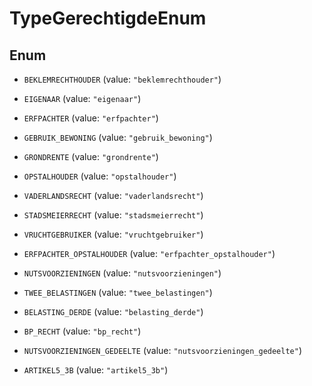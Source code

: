 

# TypeGerechtigdeEnum

## Enum


* `BEKLEMRECHTHOUDER` (value: `"beklemrechthouder"`)

* `EIGENAAR` (value: `"eigenaar"`)

* `ERFPACHTER` (value: `"erfpachter"`)

* `GEBRUIK_BEWONING` (value: `"gebruik_bewoning"`)

* `GRONDRENTE` (value: `"grondrente"`)

* `OPSTALHOUDER` (value: `"opstalhouder"`)

* `VADERLANDSRECHT` (value: `"vaderlandsrecht"`)

* `STADSMEIERRECHT` (value: `"stadsmeierrecht"`)

* `VRUCHTGEBRUIKER` (value: `"vruchtgebruiker"`)

* `ERFPACHTER_OPSTALHOUDER` (value: `"erfpachter_opstalhouder"`)

* `NUTSVOORZIENINGEN` (value: `"nutsvoorzieningen"`)

* `TWEE_BELASTINGEN` (value: `"twee_belastingen"`)

* `BELASTING_DERDE` (value: `"belasting_derde"`)

* `BP_RECHT` (value: `"bp_recht"`)

* `NUTSVOORZIENINGEN_GEDEELTE` (value: `"nutsvoorzieningen_gedeelte"`)

* `ARTIKEL5_3B` (value: `"artikel5_3b"`)



